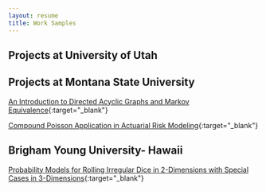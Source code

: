 ```yaml
---
layout: resume
title: Work Samples
---
```


## Projects at University of Utah

## Projects at Montana State University

[An Introduction to Directed Acyclic Graphs and Markov Equivalence](throolin_writingproject.pdf){:target="_blank"}

[Compound Poisson Application in Actuarial Risk Modeling](CompoundPoisson.pdf){:target="_blank"}

## Brigham Young University- Hawaii
[Probability Models for Rolling Irregular Dice in 2-Dimensions with Special Cases in 3-Dimensions](shaved_die.pdf){:target="_blank"}
